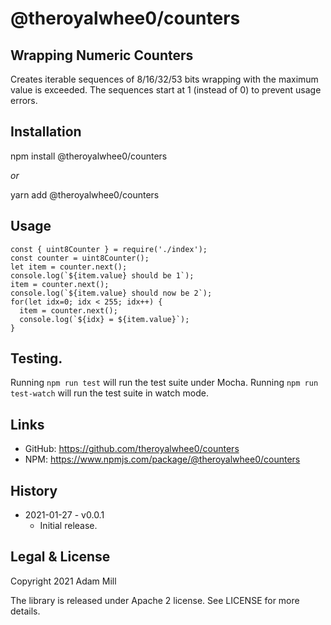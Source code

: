 # @theroyalwhee0/counters

## Wrapping Numeric Counters
Creates iterable sequences of 8/16/32/53 bits wrapping with the maximum value is exceeded. The sequences start at 1 (instead of 0) to prevent usage errors.

## Installation
npm install @theroyalwhee0/counters

*or*

yarn add @theroyalwhee0/counters


## Usage
```
const { uint8Counter } = require('./index');
const counter = uint8Counter();
let item = counter.next();
console.log(`${item.value} should be 1`);
item = counter.next();
console.log(`${item.value} should now be 2`);
for(let idx=0; idx < 255; idx++) {
  item = counter.next();
  console.log(`${idx} = ${item.value}`);
}
```

## Testing.
Running ```npm run test``` will run the test suite under Mocha. Running ```npm run test-watch``` will run the test suite in watch mode.


## Links
- GitHub: https://github.com/theroyalwhee0/counters
- NPM: https://www.npmjs.com/package/@theroyalwhee0/counters


## History
- 2021-01-27 - v0.0.1
  - Initial release.



## Legal & License
Copyright 2021 Adam Mill

The library is released under Apache 2 license.  See LICENSE for more details.
